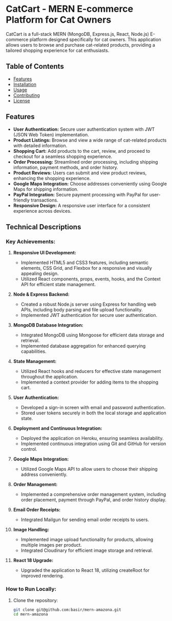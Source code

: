 # CatCart - MERN E-commerce Platform for Cat Owners

CatCart is a full-stack MERN (MongoDB, Express.js, React, Node.js) E-commerce platform designed specifically for cat owners. This application allows users to browse and purchase cat-related products, providing a tailored shopping experience for cat enthusiasts.

## Table of Contents
- [Features](#features)
- [Installation](#installation)
- [Usage](#usage)
- [Contributing](#contributing)
- [License](#license)

## Features

- **User Authentication:** Secure user authentication system with JWT (JSON Web Token) implementation.
- **Product Listings:** Browse and view a wide range of cat-related products with detailed information.
- **Shopping Cart:** Add products to the cart, review, and proceed to checkout for a seamless shopping experience.
- **Order Processing:** Streamlined order processing, including shipping information, payment methods, and order history.
- **Product Reviews:** Users can submit and view product reviews, enhancing the shopping experience.
- **Google Maps Integration:** Choose addresses conveniently using Google Maps for shipping information.
- **PayPal Integration:** Secure payment processing with PayPal for user-friendly transactions.
- **Responsive Design:** A responsive user interface for a consistent experience across devices.

## Technical Descriptions

### Key Achievements:

1. **Responsive UI Development:**
   - Implemented HTML5 and CSS3 features, including semantic elements, CSS Grid, and Flexbox for a responsive and visually appealing design.
   - Utilized React components, props, events, hooks, and the Context API for efficient state management.

2. **Node & Express Backend:**
   - Created a robust Node.js server using Express for handling web APIs, including body parsing and file upload functionality.
   - Implemented JWT authentication for secure user authentication.

3. **MongoDB Database Integration:**
   - Integrated MongoDB using Mongoose for efficient data storage and retrieval.
   - Implemented database aggregation for enhanced querying capabilities.

4. **State Management:**
   - Utilized React hooks and reducers for effective state management throughout the application.
   - Implemented a context provider for adding items to the shopping cart.

5. **User Authentication:**
   - Developed a sign-in screen with email and password authentication.
   - Stored user tokens securely in both the local storage and application state.

6. **Deployment and Continuous Integration:**
   - Deployed the application on Heroku, ensuring seamless availability.
   - Implemented continuous integration using Git and GitHub for version control.

7. **Google Maps Integration:**
   - Utilized Google Maps API to allow users to choose their shipping address conveniently.

8. **Order Management:**
   - Implemented a comprehensive order management system, including order placement, payment through PayPal, and order history display.

9. **Email Order Receipts:**
   - Integrated Mailgun for sending email order receipts to users.

10. **Image Handling:**
    - Implemented image upload functionality for products, allowing multiple images per product.
    - Integrated Cloudinary for efficient image storage and retrieval.

11. **React 18 Upgrade:**
    - Upgraded the application to React 18, utilizing createRoot for improved rendering.

### How to Run Locally:

1. Clone the repository:
   ```bash
   git clone git@github.com:basir/mern-amazona.git
   cd mern-amazona
